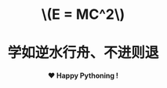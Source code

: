 # 
<div style="text-align: center;">
<h1> \(E = MC^2\) </h1>
<h1>学如逆水行舟、不进则退</h1>
<h4> ❤️ Happy Pythoning !</h4>
</div>